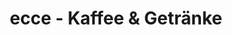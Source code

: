 ---
title: "ecce - Kaffee & Getränke"
url: /dresden/ecce-kaffee-und-getraenke/
shop: Lebensmittel
---